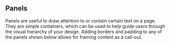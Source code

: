 ## Panels

Panels are useful to draw attention to or contain certain text on a page. They are simple containers, which can be used to help guide users through the visual hierarchy of your design. Adding borders and padding to any of the panels shown below allows for framing content as a call-out.
